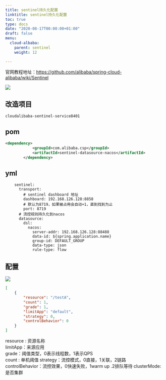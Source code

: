 ```yaml
---
title: sentinel持久化配置
linktitle: sentinel持久化配置
toc: true
type: docs
date: "2020-08-17T00:00:00+01:00"
draft: false
menu:
  cloud-albaba:
    parent: sentinel
    weight: 12

---
```


官网教程地址：https://github.com/alibaba/spring-cloud-alibaba/wiki/Sentinel

![](/img/cloudAlibaba/30.jpg)

## 改造项目

`cloudalibaba-sentinel-service8401`

## pom

```xml
<dependency>
			<groupId>com.alibaba.csp</groupId>
			<artifactId>sentinel-datasource-nacos</artifactId>
		</dependency>
```

## yml

```
    sentinel:
      transport:
        # sentinel dashboard 地址
        dashboard: 192.168.126.128:8858
        # 默认为8719，如果被占用会自动+1，直到找到为止
        port: 8719
      # 流控规则持久化到nacos
      datasource:
        dsl:
          nacos:
            server-addr: 192.168.126.128:88488
            data-id: ${spring.application.name}
            group-id: DEFAULT_GROUP
            data-type: json
            rule-type: flow
```
## 配置
![](/img/cloudAlibaba/29.jpg)
```json
[
    {
        "resource": "/testA",
        "count": 1,
        "grade": 1,
        "limitApp": "default",
        "strategy": 0,
        "controlBehavior": 0
    }
]

```

resource : 资源名称  
limitApp：来源应用  
grade：阈值类型，0表示线程数，1表示QPS   
count :  单机阈值
strategy：流控模式，0直接，1关联，2链路
controlBehavior：流控效果，0快速失败，1warm up .2排队等待
clusterMode:是否集群